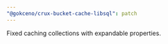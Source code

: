 ```yaml
---
"@gokceno/crux-bucket-cache-libsql": patch
---
```


Fixed caching collections with expandable properties.

